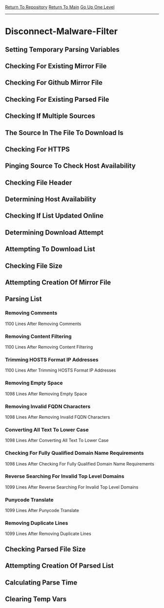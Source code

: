 [Return To Repository](https://github.com/deathbybandaid/piholeparser/)
[Return To Main](https://github.com/deathbybandaid/piholeparser/blob/master/RecentRunLogs/Mainlog.md)
[Go Up One Level](https://github.com/deathbybandaid/piholeparser/blob/master/RecentRunLogs/TopLevelScripts/30-Processing-External-Blacklists.md)
____________________________________
# Disconnect-Malware-Filter
## Setting Temporary Parsing Variables
## Checking For Existing Mirror File
## Checking For Github Mirror File
## Checking For Existing Parsed File
## Checking If Multiple Sources
## The Source In The File To Download Is
## Checking For HTTPS
## Pinging Source To Check Host Availability
## Checking File Header
## Determining Host Availability
## Checking If List Updated Online
## Determining Download Attempt
## Attempting To Download List
## Checking File Size
## Attempting Creation Of Mirror File
## Parsing List
### Removing Comments
1100 Lines After Removing Comments
### Removing Content Filtering
1100 Lines After Removing Content Filtering
### Trimming HOSTS Format IP Addresses
1100 Lines After Trimming HOSTS Format IP Addresses
### Removing Empty Space
1098 Lines After Removing Empty Space
### Removing Invalid FQDN Characters
1098 Lines After Removing Invalid FQDN Characters
### Converting All Text To Lower Case
1098 Lines After Converting All Text To Lower Case
### Checking For Fully Qualified Domain Name Requirements
1098 Lines After Checking For Fully Qualified Domain Name Requirements
### Reverse Searching For Invalid Top Level Domains
1099 Lines After Reverse Searching For Invalid Top Level Domains
### Punycode Translate
1099 Lines After Punycode Translate
### Removing Duplicate Lines
1099 Lines After Removing Duplicate Lines
## Checking Parsed File Size
## Attempting Creation Of Parsed List
## Calculating Parse Time
## Clearing Temp Vars
